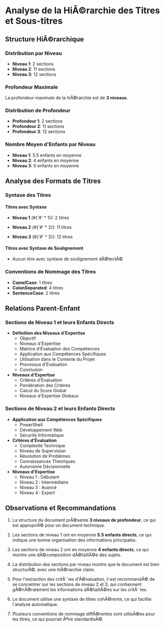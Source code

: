 # Analyse de la HiÃ©rarchie des Titres et Sous-titres

## Structure HiÃ©rarchique

### Distribution par Niveau

- **Niveau 1**: 2 sections
- **Niveau 2**: 11 sections
- **Niveau 3**: 12 sections
### Profondeur Maximale

La profondeur maximale de la hiÃ©rarchie est de **3 niveaux**.

### Distribution de Profondeur

- **Profondeur 1**: 2 sections
- **Profondeur 2**: 11 sections
- **Profondeur 3**: 12 sections
### Nombre Moyen d'Enfants par Niveau

- **Niveau 1**: 5.5 enfants en moyenne
- **Niveau 2**: 4 enfants en moyenne
- **Niveau 3**: 0 enfants en moyenne
## Analyse des Formats de Titres

### Syntaxe des Titres

#### Titres avec Syntaxe #

- **Niveau 1** (#{'#' * 1}): 2 titres

- **Niveau 2** (#{'#' * 2}): 11 titres

- **Niveau 3** (#{'#' * 3}): 12 titres

#### Titres avec Syntaxe de Soulignement

- Aucun titre avec syntaxe de soulignement dÃ©tectÃ©

### Conventions de Nommage des Titres

- **CamelCase**: 1 titres
- **ColonSeparated**: 4 titres
- **SentenceCase**: 2 titres
## Relations Parent-Enfant

### Sections de Niveau 1 et leurs Enfants Directs

- **Définition des Niveaux d'Expertise**
  - Objectif
  - Niveaux d'Expertise
  - Matrice d'Évaluation des Compétences
  - Application aux Compétences Spécifiques
  - Utilisation dans le Contexte du Projet
  - Processus d'Évaluation
  - Conclusion
- **Niveaux d'Expertise**
  - Critères d'Évaluation
  - Pondération des Critères
  - Calcul du Score Global
  - Niveaux d'Expertise Globaux
### Sections de Niveau 2 et leurs Enfants Directs

- **Application aux Compétences Spécifiques**
  - PowerShell
  - Développement Web
  - Sécurité Informatique
- **Critères d'Évaluation**
  - Complexité Technique
  - Niveau de Supervision
  - Résolution de Problèmes
  - Connaissances Théoriques
  - Autonomie Décisionnelle
- **Niveaux d'Expertise**
  - Niveau 1 : Débutant
  - Niveau 2 : Intermédiaire
  - Niveau 3 : Avancé
  - Niveau 4 : Expert
## Observations et Recommandations

1. La structure du document prÃ©sente **3 niveaux de profondeur**, ce qui est appropriÃ© pour un document technique.

2. Les sections de niveau 1 ont en moyenne **5.5 enfants directs**, ce qui indique une bonne organisation des informations principales.

3. Les sections de niveau 2 ont en moyenne **4 enfants directs**, ce qui montre une dÃ©composition dÃ©taillÃ©e des sujets.

4. La distribution des sections par niveau montre que le document est bien structurÃ©, avec une hiÃ©rarchie claire.

5. Pour l'extraction des critÃ¨res d'Ã©valuation, il est recommandÃ© de se concentrer sur les sections de niveau 2 et 3, qui contiennent gÃ©nÃ©ralement les informations dÃ©taillÃ©es sur les critÃ¨res.

6. Le document utilise une syntaxe de titres cohÃ©rente, ce qui facilite l'analyse automatique.

7. Plusieurs conventions de nommage diffÃ©rentes sont utilisÃ©es pour les titres, ce qui pourrait Ãªtre standardisÃ©.